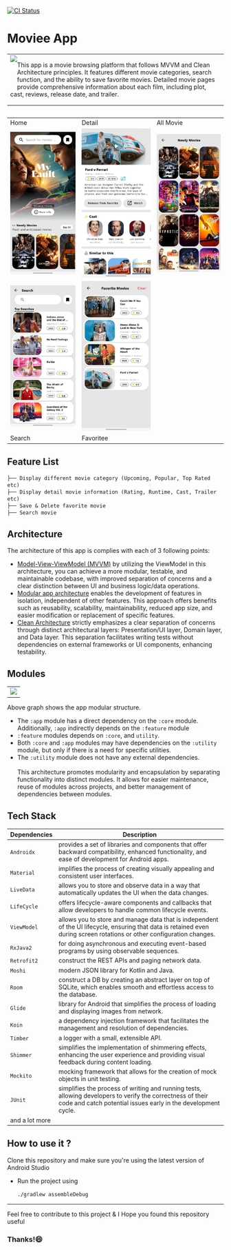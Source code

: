 <p align="left">
<a href="https://github.com/gusentanan/moviee/actions/workflows/build.yaml"><img src="https://github.com/gusentanan/moviee/actions/workflows/build.yaml/badge.svg" alt="CI Status">
</a>

# Moviee App
<table>
  <tr>
    <td>
      <img src="https://github.com/gusentanan/moviee/assets/68723002/bc718231-6ad8-4701-9858-5b2fbd40d567" height=80 align="left"> 
    <p>This app is a movie browsing platform that follows MVVM and Clean Architecture principles. It features different movie categories, search function, and the ability to save favorite movies. Detailed movie pages provide comprehensive information about each film, including plot, cast, reviews, release date, and trailer.
      </p>
    </td>
  </tr>
</table>
<table>
  
<table>
  <tr>
     <td>Home</td>
     <td>Detail</td>
     <td>All Movie</td>
  </tr>
  <tr>
    <td><img src="assets/main.jpg" width=280 ></td>
    <td><img src="assets/detail.jpg" width=280 ></td>
    <td><img src="assets/allmovie.jpg" width=280 ></td>
  </tr>
  <tr>
    <td><img src="assets/search.jpg" width=280 ></td>
    <td><img src="assets/favoritee.jpg" width=280 ></td>
  </tr>
   <td>Search</td>
  <td>Favoritee</td>
 </table>
 
## Feature List
```
├── Display different movie category (Upcoming, Popular, Top Rated etc)
├── Display detail movie information (Rating, Runtime, Cast, Trailer etc)
├── Save & Delete favorite movie
├── Search movie 
```
 
## Architecture
The architecture of this app is complies with each of 3 following points:
- [Model-View-ViewModel (MVVM)](https://proandroiddev.com/understanding-mvvm-pattern-for-android-in-2021-98b155b37b54) by utilizing the ViewModel in this architecture, you can achieve a more modular, testable, and maintainable codebase, with improved separation of concerns and a clear distinction between UI and business logic/data operations.
- [Modular app architecture](https://developer.android.com/topic/modularization) enables the development of features in isolation, independent of other features. This approach offers benefits such as reusability, scalability, maintainability, reduced app size, and easier modification or replacement of specific features. 
- [Clean Architecture](https://proandroiddev.com/kotlin-clean-architecture-1ad42fcd97fa) strictly emphasizes a clear separation of concerns through distinct architectural layers: Presentation/UI layer, Domain layer, and Data layer. This separation facilitates writing tests without dependencies on external frameworks or UI components, enhancing testability.

## Modules
<table>
  <td><img src="https://github.com/gusentanan/moviee/assets/68723002/c195e347-59cc-4109-9735-a5a76b69e056"></td>
</table>

Above graph shows the app modular structure.
- The `:app` module has a direct dependency on the `:core` module. Additionally, `:app` indirectly depends on the `:feature` module 
- `:feature` modules depends on `:core`, and `utility`.
- Both `:core` and `:app` modules may have dependencies on the `:utility` module, but only if there is a need for specific utilities.
- The `:utility` module does not have any external dependencies.
<br></br>
This architecture promotes modularity and encapsulation by separating functionality into distinct modules. It allows for easier maintenance, reuse of modules across projects, and better management of dependencies between modules.

## Tech Stack
| Dependencies     | Description                                                                                                                                    |
|----------------  |------------------------------------------------------------------------------------------------------------------------------------------------|
|`Androidx`        | provides a set of libraries and components that offer backward compatibility, enhanced functionality, and ease of development for Android apps.|
|`Material`        | implifies the process of creating visually appealing and consistent user interfaces.                                                           |
|`LiveData`        | allows you to store and observe data in a way that automatically updates the UI when the data changes.                                         |
|`LifeCycle`       | offers lifecycle-aware components and callbacks that allow developers to handle common lifecycle events.                                       |
|`ViewModel`       | allows you to store and manage data that is independent of the UI lifecycle, ensuring that data is retained even during screen rotations or other configuration changes.                                                                                                                                              |
|`RxJava2`         | for doing asynchronous and executing event-based programs by using observable sequences.                                                       |
|`Retrofit2`       | construct the REST APIs and paging network data.                                                                                               |
|`Moshi`           | modern JSON library for Kotlin and Java.                                                                                                       |
|`Room`            | construct a DB by creating an abstract layer on top of SQLite, which enables smooth and effortless access to the database.                     |
|`Glide`           |library for Android that simplifies the process of loading and displaying images from network.                                                  |
|`Koin`            | a dependency injection framework that facilitates the management and resolution of dependencies.                                               |
|`Timber`          |a logger with a small, extensible API.                                                                                                          |
|`Shimmer`         |simplifies the implementation of shimmering effects, enhancing the user experience and providing visual feedback during content loading.        |
|`Mockito`         |mocking framework that allows for the creation of mock objects in unit testing.                                                                 |
|`JUnit`           |simplifies the process of writing and running tests, allowing developers to verify the correctness of their code and catch potential issues early in the development cycle.                                                                                                                                                  |
| and a lot more   |

## How to use it ? 
Clone this repository and make sure you're using the latest version of Android Studio
- Run the project using
  
  ```sh
  ./gradlew assembleDebug
  ```
  
-----------------
Feel free to contribute to this project & I Hope you found this repository useful 
### Thanks!😄
